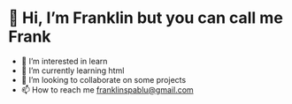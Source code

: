 # 👋 Hi, I’m Franklin but you can call me Frank
- 👀 I’m interested in learn
- 🌱 I’m currently learning html
- 💞️ I’m looking to collaborate on some projects
- 📫 How to reach me franklinspablu@gmail.com

<!---
franklinspablu/franklinspablu is a ✨ special ✨ repository because its `README.md` (this file) appears on your GitHub profile.
You can click the Preview link to take a look at your changes.
--->
